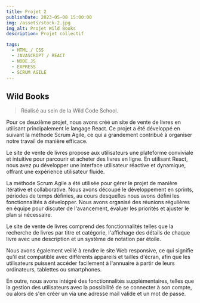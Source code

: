 ```yaml
---
title: Projet 2
publishDate: 2023-05-08 15:00:00
img: /assets/stock-2.jpg
img_alt: Projet Wild Books
description: Projet collectif

tags:
  - HTML / CSS
  - JAVASCRIPT / REACT
  - NODE.JS
  - EXPRESS
  - SCRUM AGILE
---
```


## Wild Books

> Réalisé au sein de la Wild Code School.

<p> Pour ce deuxième projet, nous avons créé un site de vente de livres en utilisant principalement le langage React. Ce projet a été développé en suivant la méthode Scrum Agile, ce qui a grandement contribué à organiser notre travail de manière efficace.</p>
<p> Le site de vente de livres propose aux utilisateurs une plateforme conviviale et intuitive pour parcourir et acheter des livres en ligne. En utilisant React, nous avez pu développer une interface utilisateur réactive et dynamique, offrant une expérience utilisateur fluide.</p>
<p> La méthode Scrum Agile a été utilisée pour gérer le projet de manière itérative et collaborative. Nous avons découpé le développement en sprints, périodes de temps définies, au cours desquelles nous avons défini les fonctionnalités à développer. Nous avons organisé des réunions régulières en équipe pour discuter de l'avancement, évaluer les priorités et ajuster le plan si nécessaire.</p>
<p> Le site de vente de livres comprend des fonctionnalités telles que la recherche de livres par titre et catégorie, l'affichage des détails de chaque livre avec une description et un système de notation par étoile.</p>
<p> Nous avons également veillé à rendre le site Web responsive, ce qui signifie qu'il est compatible avec différents appareils et tailles d'écran, afin que les utilisateurs puissent accéder facilement à l'annuaire à partir de leurs ordinateurs, tablettes ou smartphones.</p>
<p> En outre, nous avons intégré des fonctionnalités supplémentaires, telles que la gestion des utilisateurs avec la possibilité de se connecter à son compte, ou alors de s'en créer un via une adresse mail valide et un mot de passe.</p>
